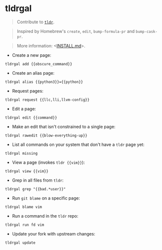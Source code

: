 # tldrgal

> Contribute to [`tldr`](https://github.com/tldr-pages/tldr).

> Inspired by Homebrew's `create`, `edit`, `bump-formula-pr` and `bump-cask-pr`.

> More information: <[INSTALL.md](INSTALL.md)>.

- Create a new page:

`tldrgal add {{obscure_command}}`

- Create an alias page:

`tldrgal alias {{python3}}={{python}}`

- Request pages:

`tldrgal request {{llc,lli,llvm-config}}`

- Edit a page:

`tldrgal edit {{command}}`

- Make an edit that isn't constrained to a single page:

`tldrgal rawedit {{blow-everything-up}}`

- List all commands on your system that don't have a `tldr` page yet:

`tldrgal missing`

- View a page (invokes `tldr {{vim}}`):

`tldrgal view {{vim}}`

- Grep in all files from `tldr`:

`tldrgal grep "{{bad.*user}}"`

- Run `git blame` on a specific page:

`tldrgal blame vim`

- Run a command in the `tldr` repo:

`tldrgal run fd vim`

- Update your fork with upstream changes:

`tldrgal update`

